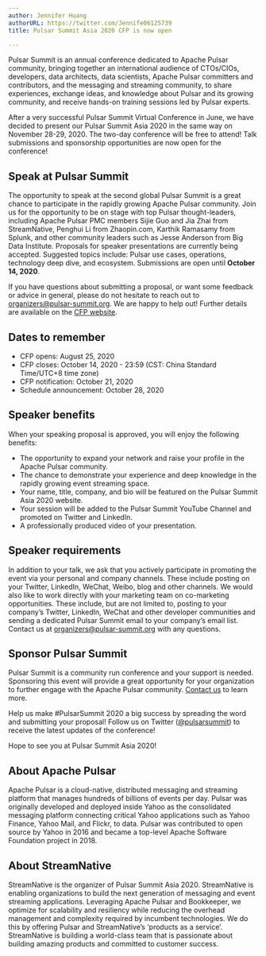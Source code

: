 ```yaml
---
author: Jennifer Huang  
authorURL: https://twitter.com/Jennife06125739  
title: Pulsar Summit Asia 2020 CFP is now open

---
```


Pulsar Summit is an annual conference dedicated to Apache Pulsar community, bringing together an international audience of CTOs/CIOs, developers, data architects, data scientists, Apache Pulsar committers and contributors, and the messaging and streaming community, to share experiences, exchange ideas, and knowledge about Pulsar and its growing community, and receive hands-on training sessions led by Pulsar experts.

After a very successful Pulsar Summit Virtual Conference in June, we have decided to present our Pulsar Summit Asia 2020 in the same way on November 28-29, 2020. The two-day conference will be free to attend! Talk submissions and sponsorship opportunities are now open for the conference! 

## Speak at Pulsar Summit
The opportunity to speak at the second global Pulsar Summit is a great chance to participate in the rapidly growing Apache Pulsar community. Join us for the opportunity to be on stage with top Pulsar thought-leaders, including Apache Pulsar PMC members Sijie Guo and Jia Zhai from StreamNative, Penghui Li from Zhaopin.com, Karthik Ramasamy from Splunk, and other community leaders such as Jesse Anderson from Big Data Institute. Proposals for speaker presentations are currently being accepted. Suggested topics include: Pulsar use cases, operations, technology deep dive, and ecosystem. Submissions are open until **October 14, 2020**.

If you have questions about submitting a proposal, or want some feedback or advice in general, please do not hesitate to reach out to [organizers@pulsar-summit.org](mailto:organizers@pulsar-summit.org). We are happy to help out! Further details are available on the [CFP website](https://pulsar-summit.org/cfp/).

## Dates to remember
- CFP opens: August 25, 2020
- CFP closes: October 14, 2020 - 23:59 (CST: China Standard Time/UTC+8 time zone)
- CFP notification: October 21, 2020
- Schedule announcement: October 28, 2020

## Speaker benefits
When your speaking proposal is approved, you will enjoy the following benefits:

- The opportunity to expand your network and raise your profile in the Apache Pulsar community.
- The chance to demonstrate your experience and deep knowledge in the rapidly growing event streaming space.
- Your name, title, company, and bio will be featured on the Pulsar Summit Asia 2020 website.
- Your session will be added to the Pulsar Summit YouTube Channel and promoted on Twitter and LinkedIn.
- A professionally produced video of your presentation.

## Speaker requirements
In addition to your talk, we ask that you actively participate in promoting the event via your personal and company channels. These include posting on your Twitter, LinkedIn, WeChat, Weibo, blog and other channels. We would also like to work directly with your marketing team on co-marketing opportunities. These include, but are not limited to, posting to your company’s Twitter, LinkedIn, WeChat and other developer communities and sending a dedicated Pulsar Summit email to your company’s email list. Contact us at [organizers@pulsar-summit.org](mailto:organizers@pulsar-summit.org) with any questions. 

## Sponsor Pulsar Summit
Pulsar Summit is a community run conference and your support is needed. Sponsoring this event will provide a great opportunity for your organization to further engage with the Apache Pulsar community. [Contact us](mailto:partners@pulsar-summit.org) to learn more.

Help us make #PulsarSummit 2020 a big success by spreading the word and submitting your proposal! Follow us on Twitter ([@pulsarsummit](https://twitter.com/PulsarSummit)) to receive the latest updates of the conference!

Hope to see you at Pulsar Summit Asia 2020!

## About Apache Pulsar
Apache Pulsar is a cloud-native, distributed messaging and streaming platform that manages hundreds of billions of events per day. Pulsar was originally developed and deployed inside Yahoo as the consolidated messaging platform connecting critical Yahoo applications such as Yahoo Finance, Yahoo Mail, and Flickr, to data. Pulsar was contributed to open source by Yahoo in 2016 and became a top-level Apache Software Foundation project in 2018.

## About StreamNative
StreamNative is the organizer of Pulsar Summit Asia 2020. StreamNative is enabling organizations to build the next generation of messaging and event streaming applications. Leveraging Apache Pulsar and Bookkeeper, we optimize for scalability and resiliency while reducing the overhead management and complexity required by incumbent technologies. We do this by offering Pulsar and StreamNative’s ‘products as a service’. StreamNative is building a world-class team that is passionate about building amazing products and committed to customer success.



